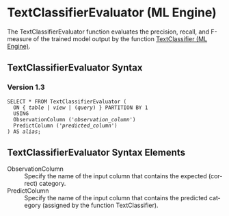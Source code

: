 <html><head></head><body><div class="nested0" aria-labelledby="ariaid-title1" topicindex="1" topicid="zfa1507236147591" id="zfa1507236147591"><h1 class="title topictitle1" id="ariaid-title1">TextClassifierEvaluator (ML Engine)</h1><div class="body conbody">
<p class="p">The TextClassifierEvaluator function evaluates the precision, recall, and F-measure of the trained model output by the function <a href="lhi1558542137898.md#mdp1507235149305">TextClassifier (ML Engine)</a>.</p></div><div class="topic reference nested1" aria-labelledby="ariaid-title2" topicindex="2" topicid="ofo1507236256881" xml:lang="en-us" lang="en-us" id="ofo1507236256881">
<h2 class="title topictitle2" id="ariaid-title2">TextClassifierEvaluator Syntax</h2><div class="body refbody"><div class="section" id="ofo1507236256881__section_N1000E_N1000C_N10001">
<h3 class="title sectiontitle">Version 1.3</h3><pre class="pre codeblock" xml:space="preserve"><code>SELECT * FROM TextClassifierEvaluator (
  <span>ON { <var class="keyword varname">table</var> | <var class="keyword varname">view</var> | (<var class="keyword varname">query</var>) }</span> PARTITION BY 1
  USING
  ObservationColumn ('<var class="keyword varname">observation_column</var>')
  PredictColumn ('<var class="keyword varname">predicted_column</var>')
) AS <var class="keyword varname">alias</var>;</code></pre></div></div></div><div class="topic reference nested1" aria-labelledby="ariaid-title3" topicindex="3" topicid="pfb1507236373839" xml:lang="en-us" lang="en-us" id="pfb1507236373839">
<h2 class="title topictitle2" id="ariaid-title3">TextClassifierEvaluator Syntax Elements</h2><div class="body refbody"><div class="section" id="pfb1507236373839__section_N10011_N1000E_N10001"><dl class="dl parml"><dt class="dt pt dlterm">ObservationColumn</dt><dd class="dd pd">Specify the name of the input column that contains the expected (correct) category.</dd><dt class="dt pt dlterm">PredictColumn</dt><dd class="dd pd">Specify the name of the input column that contains the predicted category (assigned by the function TextClassifier).</dd></dl></div></div></div></div></body></html>
